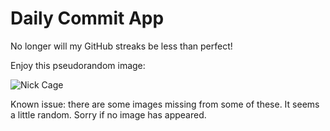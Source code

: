 Daily Commit App
================
No longer will my GitHub streaks be less than perfect!

Enjoy this pseudorandom image:

![Nick Cage](http://www.placecage.com/600/300 "Nick Cage")

Known issue: there are some images missing from some of these. It seems a little random. Sorry if no image has appeared.